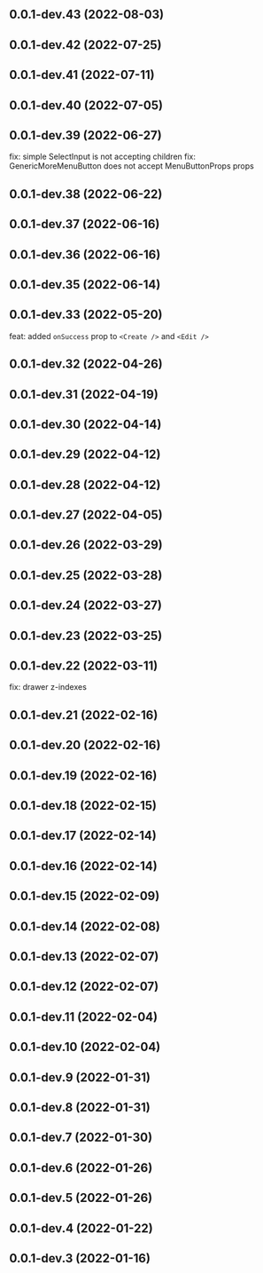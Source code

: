 ## 0.0.1-dev.43 (2022-08-03)


## 0.0.1-dev.42 (2022-07-25)


## 0.0.1-dev.41 (2022-07-11)


## 0.0.1-dev.40 (2022-07-05)


## 0.0.1-dev.39 (2022-06-27)

fix: simple SelectInput is not accepting children
fix: GenericMoreMenuButton does not accept MenuButtonProps props


## 0.0.1-dev.38 (2022-06-22)


## 0.0.1-dev.37 (2022-06-16)


## 0.0.1-dev.36 (2022-06-16)


## 0.0.1-dev.35 (2022-06-14)


## 0.0.1-dev.33 (2022-05-20)

feat: added `onSuccess` prop to `<Create />` and `<Edit />`



## 0.0.1-dev.32 (2022-04-26)


## 0.0.1-dev.31 (2022-04-19)


## 0.0.1-dev.30 (2022-04-14)



## 0.0.1-dev.29 (2022-04-12)


## 0.0.1-dev.28 (2022-04-12)


## 0.0.1-dev.27 (2022-04-05)


## 0.0.1-dev.26 (2022-03-29)


## 0.0.1-dev.25 (2022-03-28)


## 0.0.1-dev.24 (2022-03-27)


## 0.0.1-dev.23 (2022-03-25)


## 0.0.1-dev.22 (2022-03-11)

fix: drawer z-indexes



## 0.0.1-dev.21 (2022-02-16)


## 0.0.1-dev.20 (2022-02-16)


## 0.0.1-dev.19 (2022-02-16)


## 0.0.1-dev.18 (2022-02-15)


## 0.0.1-dev.17 (2022-02-14)


## 0.0.1-dev.16 (2022-02-14)


## 0.0.1-dev.15 (2022-02-09)


## 0.0.1-dev.14 (2022-02-08)


## 0.0.1-dev.13 (2022-02-07)


## 0.0.1-dev.12 (2022-02-07)


## 0.0.1-dev.11 (2022-02-04)


## 0.0.1-dev.10 (2022-02-04)


## 0.0.1-dev.9 (2022-01-31)


## 0.0.1-dev.8 (2022-01-31)


## 0.0.1-dev.7 (2022-01-30)


## 0.0.1-dev.6 (2022-01-26)


## 0.0.1-dev.5 (2022-01-26)


## 0.0.1-dev.4 (2022-01-22)


## 0.0.1-dev.3 (2022-01-16)




